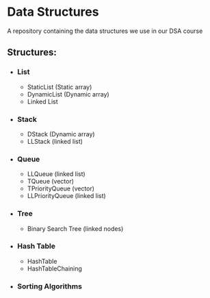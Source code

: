 # Data Structures
A repository containing the data structures we use in our DSA course

## Structures:

* ### List
  * StaticList (Static array)
  * DynamicList (Dynamic array)
  * Linked List
* ### Stack
  * DStack (Dynamic array)
  * LLStack (linked list)
* ### Queue
  * LLQueue (linked list)
  * TQueue (vector)
  * TPriorityQueue (vector)
  * LLPriorityQueue (linked list)
* ### Tree
  * Binary Search Tree (linked nodes) 
* ### Hash Table
  * HashTable
  * HashTableChaining
* ### Sorting Algorithms
